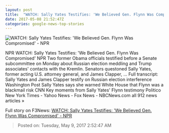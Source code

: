 ```yaml
---
layout: post
title:  "WATCH: Sally Yates Testifies: 'We Believed Gen. Flynn Was Compromised' - NPR"
date: 2017-05-08 21:52:47Z
categories: google-news-top-stories
---
```


![WATCH: Sally Yates Testifies: 'We Believed Gen. Flynn Was Compromised' - NPR](https://media.npr.org/assets/img/2017/05/08/gettyimages-680469420_wide-69de5201a10604bfd437d13deb92c202b41e193e.jpg?s=1400)

NPR WATCH: Sally Yates Testifies: 'We Believed Gen. Flynn Was Compromised' NPR Two former Obama officials testified before a Senate subcommittee on Monday about Russian election meddling and Trump associates' contacts with the Kremlin. Senators questoned Sally Yates, former acting U.S. attorney general, and James Clapper, ... Full transcript: Sally Yates and James Clapper testify on Russian election interference Washington Post Sally Yates says she warned White House that Flynn was a blackmail risk CNN Key moments from Sally Yates' Flynn testimony Politico New York Times - Yahoo News - Fox News - NBCNews.com all 912 news articles »


Full story on F3News: [WATCH: Sally Yates Testifies: 'We Believed Gen. Flynn Was Compromised' - NPR](http://www.f3nws.com/n/btZCHD)

> Posted on: Tuesday, May 9, 2017 2:52:47 AM
